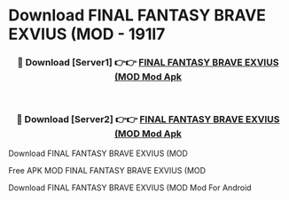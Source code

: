 # Download FINAL FANTASY BRAVE EXVIUS (MOD - 191l7



<div align="center">
<h3>🔴 Download [Server1] 👉👉 <a href="https://momento.my/?title=FINAL_FANTASY_BRAVE_EXVIUS_(MOD">FINAL FANTASY BRAVE EXVIUS (MOD Mod Apk</a></h3><br>

<h3>🔴 Download [Server2] 👉👉 <a href="https://momento.my/?title=FINAL_FANTASY_BRAVE_EXVIUS_(MOD">FINAL FANTASY BRAVE EXVIUS (MOD Mod Apk</a></h3>
</div>



Download FINAL FANTASY BRAVE EXVIUS (MOD 

Free APK MOD FINAL FANTASY BRAVE EXVIUS (MOD 

Download FINAL FANTASY BRAVE EXVIUS (MOD Mod For Android
